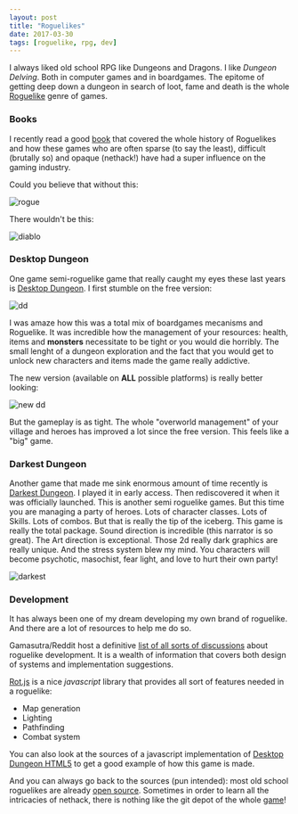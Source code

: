 ```yaml
---
layout: post
title: "Roguelikes"
date: 2017-03-30
tags: [roguelike, rpg, dev]
---
```


I always liked old school RPG like Dungeons and Dragons. I like *Dungeon Delving*. Both in computer games and in boardgames. The epitome of getting deep down a dungeon in search of loot, fame and death is the whole [Roguelike](https://en.wikipedia.org/wiki/Roguelike) genre of games.

### Books

I recently read a good [book](https://www.amazon.ca/Dungeon-Hacks-NetHack-Angband-Roguelikes-ebook/dp/B012QP0Z7O/ref=sr_1_4?ie=UTF8&qid=1490925377&sr=8-4&keywords=roguelike) that covered the whole history of Roguelikes and how these games who are often sparse (to say the least), difficult (brutally so) and opaque (nethack!) have had a super influence on the gaming industry.

Could you believe that without this:

![rogue](https://upload.wikimedia.org/wikipedia/commons/0/00/Nethack_releasing_a_djinni.png)

There wouldn't be this:

![diablo](http://alldiablo3.com/wp-content/uploads/2012/01/Diablo_III_ss03.jpg)

### Desktop Dungeon

One game semi-roguelike game that really caught my eyes these last years is [Desktop Dungeon](http://www.desktopdungeons.net/). I first stumble on the free version:

![dd](http://www.desktopdungeons.net/wp-content/uploads/2011/03/screens_0_15b.png)

I was amaze how this was a total mix of boardgames mecanisms and Roguelike. It was incredible how the management of your resources: health, items and **monsters** necessitate to be tight or you would die horribly. The small lenght of a dungeon exploration and the fact that you would get to unlock new characters and items made the game really addictive.

The new version (available on **ALL** possible platforms) is really better looking:

![new dd](http://www.desktopdungeons.net/wp-content/uploads/2011/03/upsell_031.png)

But the gameplay is as tight. The whole "overworld management" of your village and heroes has improved a lot since the free version. This feels like a "big" game.

### Darkest Dungeon

Another game that made me sink enormous amount of time recently is [Darkest Dungeon](http://www.darkestdungeon.com/). I played it in early access. Then rediscovered it when it was officially launched. This is another semi roguelike games. But this time you are managing a party of heroes. Lots of character classes. Lots of Skills. Lots of combos. But that is really the tip of the iceberg. This game is really the total package. Sound direction is incredible (this narrator is so great). The Art direction is exceptional. Those 2d really dark graphics are really unique. And the stress system blew my mind. You characters will become psychotic, masochist, fear light, and love to hurt their own party!

![darkest](https://cdns.kinguin.net/media//category/2/-/2-1024_2862.jpg)


### Development

It has always been one of my dream developing my own brand of roguelike. And there are a lot of resources to help me do so.

Gamasutra/Reddit host a definitive [list of all sorts of discussions](http://www.gamasutra.com/blogs/JoshGe/20170207/290928/Two_Years_of_Roguelike_Development_FAQs.php?utm_source=feedburner&utm_medium=feed&utm_campaign=Feed%3A+GamasutraFeatureArticles+%28Gamasutra+Feature+Articles%29) about roguelike development. It is a wealth of information that covers both design of systems and implementation suggestions.

[Rot.js](http://ondras.github.io/rot.js/hp/) is a nice *javascript* library that provides all sort of features needed in a roguelike:
- Map generation
- Lighting
- Pathfinding
- Combat system

You can also look at the sources of a javascript implementation of [Desktop Dungeon HTML5](http://www.desktopdungeons.net/HTML5/) to get a good example of how this game is made.

And you can always go back to the sources (pun intended): most old school roguelikes are already [open source](https://en.wikipedia.org/wiki/Category:Open-source_roguelikes). Sometimes in order to learn all the intricacies of nethack, there is nothing like the git depot of the whole [game](https://github.com/Vanilla-NetHack/NetHack)!



